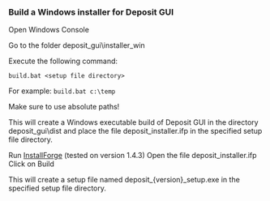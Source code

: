 ### Build a Windows installer for Deposit GUI

Open Windows Console

Go to the folder deposit_gui\installer_win

Execute the following command:

```
build.bat <setup file directory>
```

For example: ```build.bat c:\temp```

Make sure to use absolute paths!

This will create a Windows executable build of Deposit GUI in the directory deposit_gui\dist and place the file deposit_installer.ifp in the specified setup file directory.

Run [InstallForge](https://installforge.net/) (tested on version 1.4.3)
Open the file deposit_installer.ifp
Click on Build

This will create a setup file named deposit_{version}_setup.exe in the specified setup file directory.
